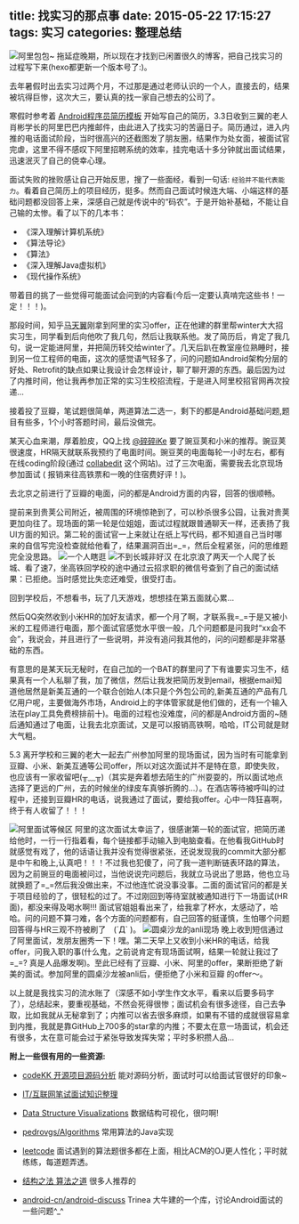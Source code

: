 title: 找实习的那点事
date: 2015-05-22 17:15:27
tags: 实习
categories: 整理总结
---

![阿里包包~](http://7u2rtn.com1.z0.glb.clouddn.com/IMG20150507154554.jpg)
  拖延症晚期，所以现在才找到已闲置很久的博客，把自己找实习的过程写下来(hexo都更新一个版本号了:)。

<!--more-->
  去年暑假时出去实习过两个月，不过那是通过老师认识的一个人，直接去的，结果被坑得巨惨，这次大三，要认真的找一家自己想去的公司了。
  
寒假时参考着 [Android程序员简历模板](https://github.com/geekcompany/ResumeSample/blob/master/android.md) 开始写自己的简历，3.3日收到三翼的老人肖彬学长的阿里巴巴内推邮件，由此进入了找实习的苦逼日子。简历通过，进入内推的电话面试阶段，当时很高兴的还截图发了朋友圈，结果作为处女面，被面试官完虐，这里不得不感叹下阿里招聘系统的效率，挂完电话十多分钟就出面试结果，迅速泯灭了自己的侥幸心理。
  
  面试失败的挫败感让自己开始反思，搜了一些面经，看到一句话: `经验并不能代表能力`。看着自己简历上的项目经历，挺多。然而自己面试时候连大端、小端这样的基础问题都没回答上来，深感自己就是传说中的“码农”。于是开始补基础，不能让自己输的太惨。看了以下的几本书：
  
  - 《深入理解计算机系统》
  - 《算法导论》
  - 《算法》
  - 《深入理解Java虚拟机》
  - 《现代操作系统》

  
 带着目的挑了一些觉得可能面试会问到的内容看(今后一定要认真啃完这些书！一定！！！)。
 
 那段时间，知乎[马天翼](http://www.zhihu.com/people/fkysly)刚拿到阿里的实习offer，正在他建的群里帮winter大大招实习生，同学看到后向他吹了我几句，然后让我联系他。发了简历后，肯定了我几句，说一定能进阿里，并把简历转交给winter了。几天后趴在教室座位熟睡时，接到另一位工程师的电面，这次的感觉语气轻多了，问的问题如Android架构分层的好处、Retrofit的缺点如果让我设计会怎样设计，聊了聊开源的东西。最后因为过了内推时间，他让我再参加正常的实习生校招流程，于是进入阿里校招官网再次投递...
 
 接着投了豆瓣，笔试题很简单，两道算法二选一，剩下的都是Android基础问题,题目有些多，1个小时答题时间，最后没做完。
 
 某天心血来潮，厚着脸皮，QQ上找 [@碎碎iKe](http://weibo.com/issacsuixing) 要了豌豆荚和小米的推荐。豌豆荚很速度，HR隔天就联系我预约了电面时间。豌豆荚的电面每轮一小时左右，都有在线coding阶段(通过 [collabedit](http://collabedit.com/) 这个网站)。过了三次电面，需要我去北京现场参加面试 ( 报销来往高铁票和一晚的住宿费好评！)。
 
 去北京之前进行了豆瓣的电面，问的都是Android方面的内容，回答的很顺畅。

 提前来到贵荚公司附近，被周围的环境惊艳到了，可以秒杀很多公园，让我对贵荚更加向往了。现场面的第一轮是位姐姐，面试过程就跟普通聊天一样，还表扬了我UI方面的知识。第二轮的面试官一上来就让在纸上写代码，都不知道自己当时哪来的自信写完没检查就给他看了，结果漏洞百出=_=，然后全程紧张，问的思维题完全没思路。
  ![一个人瞎逛](http://7u2rtn.com1.z0.glb.clouddn.com/IMG_20150419_082209.jpg)
  ![不到长城非好汉](http://7u2rtn.com1.z0.glb.clouddn.com/IMG_20150418_145928.jpg)
 在北京浪了两天一个人爬了长城、看了速7，坐高铁回学校的途中通过云招求职的微信号查到了自己的面试结果：已拒绝。当时感觉比失恋还难受，很受打击。
 
 回到学校后，不想看书，玩了几天游戏，想想挂在第五面就心累...
 
 然后QQ突然收到小米HR的加好友请求，都一个月了啊，才联系我=_=于是又被小米的工程师进行电面，那个面试官感觉水平很一般，几个问题都是问我时“xx会不会”，我说会，并且进行了一些说明，并没有追问我其他的，问的问题都是非常基础的东西。
 
 有意思的是某天玩无秘时，在自己加的一个BAT的群里问了下有谁要实习生不，结果真有一个人私聊了我，加了微信，然后让我发把简历发到email，根据email知道他居然是新美互通的一个联合创始人(本只是个外包公司的,新美互通的产品有几亿用户呢，主要做海外市场，Android上的字体管家就是他们做的，还有一个输入法在play工具免费榜排前十)。电面的过程也没难度，问的都是Android方面的~随后通知通过了电面，让我去北京面试，又是可以报销高铁啊，哈哈，IT公司就是财大气粗。
 
  5.3 离开学校和三翼的老大一起去广州参加阿里的现场面试，因为当时有可能拿到豆瓣、小米、新美互通等公司offer，所以对这次面试并不是特在意，即使失败，也应该有一家收留吧(╥﹏╥)（其实是奔着想去陌生的广州耍耍的，所以面试地点选择了更远的广州，去的时候坐的绿皮车真够折腾的...）。在酒店等待被呼叫的过程中，还接到豆瓣HR的电话，说我通过了面试，要给我offer。心中一阵狂喜啊，终于有人收留了！！！
 
 ![阿里面试等候区](http://7u2rtn.com1.z0.glb.clouddn.com/IMG_20150505_131837.jpg)
  阿里的这次面试太幸运了，很感谢第一轮的面试官，把简历递给他时，一行一行指着看，每个链接都手动输入到电脑查看。在他看我GitHub时就感觉有戏了，他的话语让我并没有觉得很紧张，还说发现我的commit大部分都是中午和晚上,认真吧！！！不过我也犯傻了，问了我一道判断链表环路的算法，因为之前豌豆的电面被问过，当他说说完问题后，我就立马说出了思路，他也立马就换题了=\_=然后我没做出来，不过他连忙说没事没事。二面的面试官问的都是关于项目经验的了，很轻松的过了。不过刚回到等待室就被通知进行下一场面试(HR面)，都没来得及喝水啊!!! 面试官姐姐看出来了，给我拿了杯水，太感动了，哈哈。问的问题不算刁难，各个方面的问题都有，自己回答的挺谨慎，生怕哪个问题回答得与HR三观不符被刷了　(´Д` )。
 ![圆桌沙龙的anli现场](http://7u2rtn.com1.z0.glb.clouddn.com/IMG_20150507_101451.jpg)
  晚上收到短信通过了阿里面试，发朋友圈秀一下！嘿。第二天早上又收到小米HR的电话，给我offer，问我入职的事(什么鬼，之前说肯定有现场面试啊，结果一轮就让我过了 =\_=? 真是人品爆发啊)。至此已经有了豆瓣、小米、阿里的offer，果断拒绝了新美的面试。参加阿里的圆桌沙龙被anli后，便拒绝了小米和豆瓣 的offer～。
  
  以上就是我找实习的流水账了（深感不如小学生作文水平，看来以后要多码字了），总结起来，要重视基础，不然会死得很惨；面试机会有很多途径，自己去争取，比如我就从无秘拿到了；内推可以省去很多麻烦，如果有不错的成就很容易拿到内推，我就是靠GitHub上700多的star拿的内推；不要太在意一场面试，机会还有很多，太在意可能会过于紧张导致发挥失常；平时多积攒人品...
  
  __附上一些很有用的一些资源:__
  
  - [codeKK 开源项目源码分析](http://www.codekk.com/open-source-project-analysis) 能对源码分析，面试时可以给面试官很好的印象~
  
  - [IT/互联网笔试面试知识整理](https://github.com/HIT-Alibaba/interview/wiki)
  
  - [Data Structure Visualizations](http://www.cs.usfca.edu/~galles/visualization/Algorithms.html) 数据结构可视化，很叼啊!
  
  - [pedrovgs/Algorithms](https://github.com/pedrovgs/Algorithms) 常用算法的Java实现
  
  - [leetcode](https://oj.leetcode.com/) 面试遇到的算法题很多都在上面，相比ACM的OJ更人性化；平时就练练，每道题弄透。
  
  - [结构之法 算法之道](http://blog.csdn.net/v_july_v) 很多人推荐的
  - [android-cn/android-discuss](https://github.com/android-cn/android-discuss/issues)  Trinea 大牛建的一个库，讨论Android面试的一些问题^_^